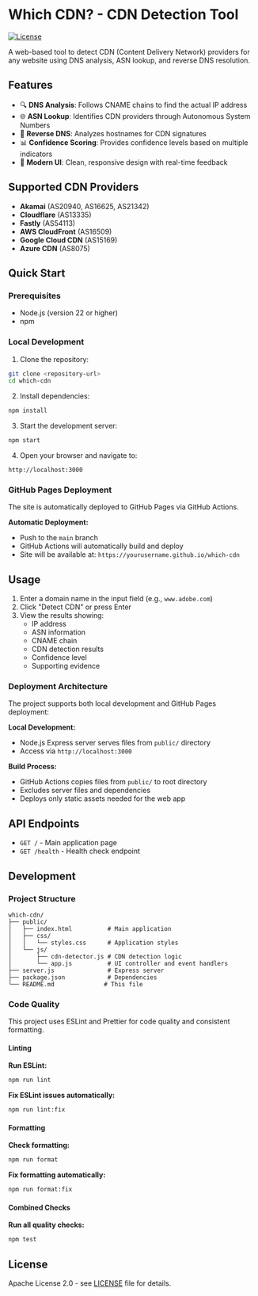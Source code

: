 # Which CDN? - CDN Detection Tool

[![License](https://img.shields.io/badge/License-Apache%202.0-blue.svg)](https://opensource.org/licenses/Apache-2.0)

A web-based tool to detect CDN (Content Delivery Network) providers for any website using DNS analysis, ASN lookup, and reverse DNS resolution.

## Features

- 🔍 **DNS Analysis**: Follows CNAME chains to find the actual IP address
- 🌐 **ASN Lookup**: Identifies CDN providers through Autonomous System Numbers
- 🔄 **Reverse DNS**: Analyzes hostnames for CDN signatures
- 📊 **Confidence Scoring**: Provides confidence levels based on multiple indicators
- 🎨 **Modern UI**: Clean, responsive design with real-time feedback

## Supported CDN Providers

- **Akamai** (AS20940, AS16625, AS21342)
- **Cloudflare** (AS13335)
- **Fastly** (AS54113)
- **AWS CloudFront** (AS16509)
- **Google Cloud CDN** (AS15169)
- **Azure CDN** (AS8075)

## Quick Start

### Prerequisites

- Node.js (version 22 or higher)
- npm

### Local Development

1. Clone the repository:

```bash
git clone <repository-url>
cd which-cdn
```

2. Install dependencies:

```bash
npm install
```

3. Start the development server:

```bash
npm start
```

4. Open your browser and navigate to:

```
http://localhost:3000
```

### GitHub Pages Deployment

The site is automatically deployed to GitHub Pages via GitHub Actions.

**Automatic Deployment:**

- Push to the `main` branch
- GitHub Actions will automatically build and deploy
- Site will be available at: `https://yourusername.github.io/which-cdn`

## Usage

1. Enter a domain name in the input field (e.g., `www.adobe.com`)
2. Click "Detect CDN" or press Enter
3. View the results showing:
   - IP address
   - ASN information
   - CNAME chain
   - CDN detection results
   - Confidence level
   - Supporting evidence

### Deployment Architecture

The project supports both local development and GitHub Pages deployment:

**Local Development:**

- Node.js Express server serves files from `public/` directory
- Access via `http://localhost:3000`

**Build Process:**

- GitHub Actions copies files from `public/` to root directory
- Excludes server files and dependencies
- Deploys only static assets needed for the web app

## API Endpoints

- `GET /` - Main application page
- `GET /health` - Health check endpoint

## Development

### Project Structure

```
which-cdn/
├── public/
│   ├── index.html          # Main application
│   ├── css/
│   │   └── styles.css      # Application styles
│   └── js/
│       ├── cdn-detector.js # CDN detection logic
│       └── app.js          # UI controller and event handlers
├── server.js               # Express server
├── package.json            # Dependencies
└── README.md              # This file
```

### Code Quality

This project uses ESLint and Prettier for code quality and consistent formatting.

#### Linting

**Run ESLint:**

```bash
npm run lint
```

**Fix ESLint issues automatically:**

```bash
npm run lint:fix
```

#### Formatting

**Check formatting:**

```bash
npm run format
```

**Fix formatting automatically:**

```bash
npm run format:fix
```

#### Combined Checks

**Run all quality checks:**

```bash
npm test
```

## License

Apache License 2.0 - see [LICENSE](LICENSE) file for details.
